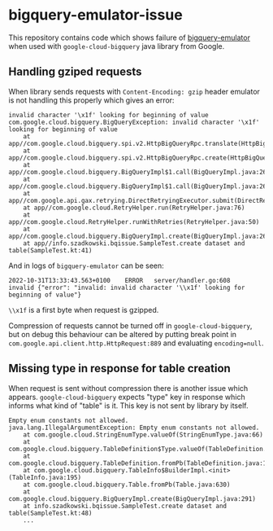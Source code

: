# bigquery-emulator-issue

This repository contains code which shows failure of [bigquery-emulator](https://github.com/goccy/bigquery-emulator) when used with `google-cloud-bigquery` java library from Google.

## Handling gziped requests

When library sends requests with `Content-Encoding: gzip` header emulator is not handling this properly which gives an error:
```
invalid character '\x1f' looking for beginning of value
com.google.cloud.bigquery.BigQueryException: invalid character '\x1f' looking for beginning of value
	at app//com.google.cloud.bigquery.spi.v2.HttpBigQueryRpc.translate(HttpBigQueryRpc.java:115)
	at app//com.google.cloud.bigquery.spi.v2.HttpBigQueryRpc.create(HttpBigQueryRpc.java:170)
	at app//com.google.cloud.bigquery.BigQueryImpl$1.call(BigQueryImpl.java:269)
	at app//com.google.cloud.bigquery.BigQueryImpl$1.call(BigQueryImpl.java:266)
	at app//com.google.api.gax.retrying.DirectRetryingExecutor.submit(DirectRetryingExecutor.java:105)
	at app//com.google.cloud.RetryHelper.run(RetryHelper.java:76)
	at app//com.google.cloud.RetryHelper.runWithRetries(RetryHelper.java:50)
	at app//com.google.cloud.bigquery.BigQueryImpl.create(BigQueryImpl.java:265)
	at app//info.szadkowski.bqissue.SampleTest.create dataset and table(SampleTest.kt:41)
```

And in logs of `bigquery-emulator` can be seen:
```
2022-10-31T13:33:43.563+0100	ERROR	server/handler.go:608	invalid	{"error": "invalid: invalid character '\\x1f' looking for beginning of value"}
```

`\\x1f` is a first byte when request is gzipped.

Compression of requests cannot be turned off in `google-cloud-bigquery`, but on debug this behaviour can be altered by putting break point in `com.google.api.client.http.HttpRequest:889` and evaluating `encoding=null`.

## Missing type in response for table creation

When request is sent without compression there is another issue which appears. `google-cloud-bigquery` expects "type" key in response which informs what kind of "table" is it. This key is not sent by library by itself.

```
Empty enum constants not allowed.
java.lang.IllegalArgumentException: Empty enum constants not allowed.
	at com.google.cloud.StringEnumType.valueOf(StringEnumType.java:66)
	at com.google.cloud.bigquery.TableDefinition$Type.valueOf(TableDefinition.java:102)
	at com.google.cloud.bigquery.TableDefinition.fromPb(TableDefinition.java:159)
	at com.google.cloud.bigquery.TableInfo$BuilderImpl.<init>(TableInfo.java:195)
	at com.google.cloud.bigquery.Table.fromPb(Table.java:630)
	at com.google.cloud.bigquery.BigQueryImpl.create(BigQueryImpl.java:291)
	at info.szadkowski.bqissue.SampleTest.create dataset and table(SampleTest.kt:48)
	...
```